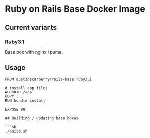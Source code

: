 # Ruby on Rails Base Docker Image

## Current variants

### Ruby3.1

Base box with nginx / puma.

## Usage

```docker
FROM dustinscarberry/rails-base:ruby3.1

# install app files
WORKDIR /app
COPY . .
RUN bundle install

EXPOSE 80

## Building / updating base boxes

```sh
./build.sh
```
